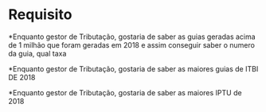 # Requisito

*Enquanto gestor de Tributação, gostaria de saber as guias geradas acima de 1 milhão que foram geradas em 2018 e assim conseguir saber o numero da guia, qual taxa

*Enquanto gestor de Tributação, gostaria de saber as maiores guias de ITBI DE 2018

*Enquanto gestor de Tributação, gostaria de saber as maiores IPTU de 2018

